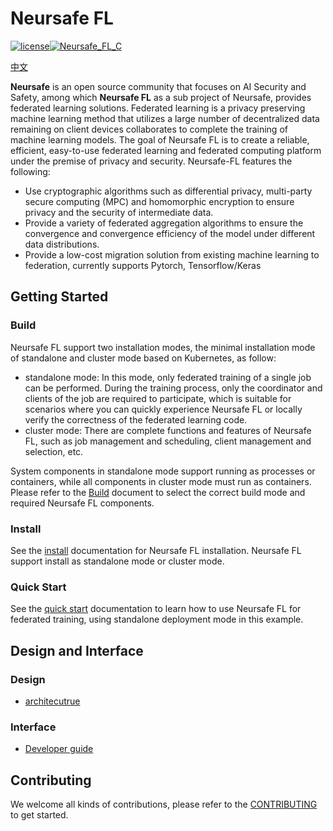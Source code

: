 # Neursafe FL

[![license](https://img.shields.io/github/license/ChengMingZhang-ZTE/federated-learning)](https://opensource.org/licenses/Apache-2.0)[![Neursafe_FL_C](https://github.com/neursafe/federated-learning/actions/workflows/ci.yml/badge.svg)](https://github.com/neursafe/federated-learning/actions/workflows/ci.yml)

[中文](README_zh.md)

**Neursafe** is an open source community that focuses on AI Security and Safety, among which **Neursafe FL** as a sub project of Neursafe, provides federated learning solutions. Federated learning is a privacy preserving machine learning method that utilizes a large number of decentralized data remaining on client devices collaborates to complete the training of machine learning models. The goal of Neursafe FL is to create a reliable, efficient, easy-to-use federated learning and federated computing platform under the premise of privacy and security. Neursafe-FL features the following:

* Use cryptographic algorithms such as differential privacy, multi-party secure computing (MPC) and homomorphic encryption to ensure privacy and the security of intermediate data.
* Provide a variety of federated aggregation algorithms to ensure the convergence and convergence efficiency of the model under different data distributions.
* Provide a low-cost migration solution from existing machine learning to federation, currently supports Pytorch, Tensorflow/Keras



## Getting Started

### Build

Neursafe FL support two installation modes, the minimal installation mode of standalone and cluster mode based on Kubernetes, as follow:

- standalone mode:  In this mode, only federated training of a single job can be performed. During the training process, only the coordinator and clients of the job are required to participate, which is suitable for scenarios where you can quickly experience Neursafe FL or locally verify the correctness of the federated learning code.
- cluster mode: There are complete functions and features of Neursafe FL, such as job management and scheduling, client management and selection, etc.

System components in standalone mode support running as processes  or containers, while all components in cluster mode must run as containers. Please refer to the [Build](docs/build.md) document to select the correct build mode and required  Neursafe FL components.

### Install

See the [install](./docs/install.md)  documentation for Neursafe FL installation. Neursafe FL support install as standalone mode or cluster mode.

### Quick Start

See the [quick start](./docs/quick_start.md) documentation to learn how to use Neursafe FL for federated training, using standalone deployment mode in this example.



## Design and Interface

### Design

- [architecutrue](./docs/architecture.md)

### Interface

- [Developer guide](./doc/develop.md)



## Contributing

We welcome all kinds of contributions, please refer to the [CONTRIBUTING](CONTRIBUTING.md) to get started.











